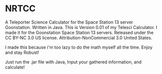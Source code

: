 # NRTCC
A Teleporter Science Calculator for the Space Station 13 server Goonstation. Written in Java.
This is Version 0.01 of my Telesci Calculator.
I made it for the Goonstation Space Station 13 servers.
Released under the CC BY-NC 3.0 US license.
Attribution-NonCommercial 3.0 United States. 

I made this because i'm too lazy to do the math myself all the time.
Enjoy and stay Robust!

Just run the .jar file with Java, Input your gathered information, and calculate!
